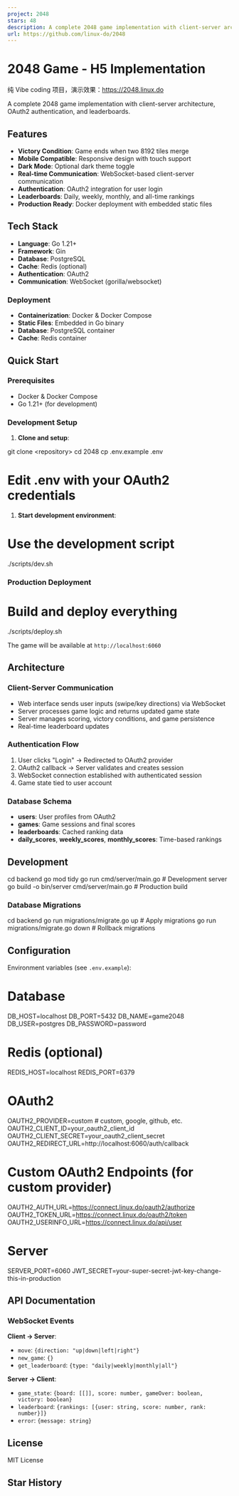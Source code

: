 ```yaml
---
project: 2048
stars: 48
description: A complete 2048 game implementation with client-server architecture, OAuth2 authentication, and leaderboards.
url: https://github.com/linux-do/2048
---
```


2048 Game - H5 Implementation
=============================

纯 Vibe coding 项目，演示效果：https://2048.linux.do

A complete 2048 game implementation with client-server architecture, OAuth2 authentication, and leaderboards.

Features
--------

-   **Victory Condition**: Game ends when two 8192 tiles merge
-   **Mobile Compatible**: Responsive design with touch support
-   **Dark Mode**: Optional dark theme toggle
-   **Real-time Communication**: WebSocket-based client-server communication
-   **Authentication**: OAuth2 integration for user login
-   **Leaderboards**: Daily, weekly, monthly, and all-time rankings
-   **Production Ready**: Docker deployment with embedded static files

Tech Stack
----------

-   **Language**: Go 1.21+
-   **Framework**: Gin
-   **Database**: PostgreSQL
-   **Cache**: Redis (optional)
-   **Authentication**: OAuth2
-   **Communication**: WebSocket (gorilla/websocket)

### Deployment

-   **Containerization**: Docker & Docker Compose
-   **Static Files**: Embedded in Go binary
-   **Database**: PostgreSQL container
-   **Cache**: Redis container

Quick Start
-----------

### Prerequisites

-   Docker & Docker Compose
-   Go 1.21+ (for development)

### Development Setup

1.  **Clone and setup**:

git clone <repository\>
cd 2048
cp .env.example .env
# Edit .env with your OAuth2 credentials

1.  **Start development environment**:

# Use the development script
./scripts/dev.sh

### Production Deployment

# Build and deploy everything
./scripts/deploy.sh

The game will be available at `http://localhost:6060`

Architecture
------------

### Client-Server Communication

-   Web interface sends user inputs (swipe/key directions) via WebSocket
-   Server processes game logic and returns updated game state
-   Server manages scoring, victory conditions, and game persistence
-   Real-time leaderboard updates

### Authentication Flow

1.  User clicks "Login" → Redirected to OAuth2 provider
2.  OAuth2 callback → Server validates and creates session
3.  WebSocket connection established with authenticated session
4.  Game state tied to user account

### Database Schema

-   **users**: User profiles from OAuth2
-   **games**: Game sessions and final scores
-   **leaderboards**: Cached ranking data
-   **daily\_scores**, **weekly\_scores**, **monthly\_scores**: Time-based rankings

Development
-----------

cd backend
go mod tidy
go run cmd/server/main.go    # Development server
go build -o bin/server cmd/server/main.go  # Production build

### Database Migrations

cd backend
go run migrations/migrate.go up    # Apply migrations
go run migrations/migrate.go down  # Rollback migrations

Configuration
-------------

Environment variables (see `.env.example`):

# Database
DB\_HOST\=localhost
DB\_PORT\=5432
DB\_NAME\=game2048
DB\_USER\=postgres
DB\_PASSWORD\=password

# Redis (optional)
REDIS\_HOST\=localhost
REDIS\_PORT\=6379

# OAuth2
OAUTH2\_PROVIDER\=custom  # custom, google, github, etc.
OAUTH2\_CLIENT\_ID\=your\_oauth2\_client\_id
OAUTH2\_CLIENT\_SECRET\=your\_oauth2\_client\_secret
OAUTH2\_REDIRECT\_URL\=http://localhost:6060/auth/callback

# Custom OAuth2 Endpoints (for custom provider)
OAUTH2\_AUTH\_URL\=https://connect.linux.do/oauth2/authorize
OAUTH2\_TOKEN\_URL\=https://connect.linux.do/oauth2/token
OAUTH2\_USERINFO\_URL\=https://connect.linux.do/api/user

# Server
SERVER\_PORT\=6060
JWT\_SECRET\=your-super-secret-jwt-key-change-this-in-production

API Documentation
-----------------

### WebSocket Events

**Client → Server**:

-   `move`: `{direction: "up|down|left|right"}`
-   `new_game`: `{}`
-   `get_leaderboard`: `{type: "daily|weekly|monthly|all"}`

**Server → Client**:

-   `game_state`: `{board: [[]], score: number, gameOver: boolean, victory: boolean}`
-   `leaderboard`: `{rankings: [{user: string, score: number, rank: number}]}`
-   `error`: `{message: string}`

License
-------

MIT License

Star History
------------
